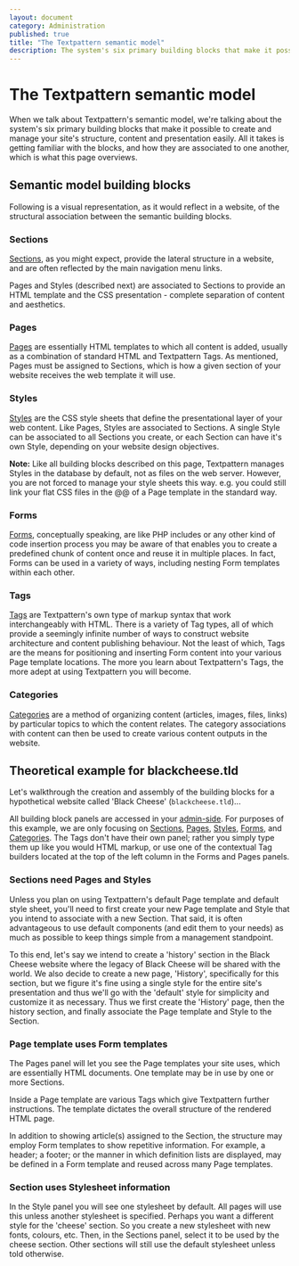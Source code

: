 ```yaml
---
layout: document
category: Administration
published: true
title: "The Textpattern semantic model"
description: The system's six primary building blocks that make it possible to create and manage your site's structure, content and presentation.
---
```


# The Textpattern semantic model

When we talk about Textpattern's semantic model, we're talking about the system's six primary building blocks that make it possible to create and manage your site's structure, content and presentation easily. All it takes is getting familiar with the blocks, and how they are associated to one another, which is what this page overviews.

## Semantic model building blocks

Following is a visual representation, as it would reflect in a website, of the structural association between the semantic building blocks.

### Sections

[Sections](https://docs.textpattern.io/administration/sections-panel), as you might expect, provide the lateral structure in a website, and are often reflected by the main navigation menu links.

Pages and Styles (described next) are associated to Sections to provide an HTML template and the CSS presentation - complete separation of content and aesthetics.

### Pages

[Pages](https://docs.textpattern.io/administration/pages-panel) are essentially HTML templates to which all content is added, usually as a combination of standard HTML and Textpattern Tags. As mentioned, Pages must be assigned to Sections, which is how a given section of your website receives the web template it will use.

### Styles

[Styles](https://docs.textpattern.io/administration/styles-panel) are the CSS style sheets that define the presentational layer of your web content. Like Pages, Styles are associated to Sections. A single Style can be associated to all Sections you create, or each Section can have it's own Style, depending on your website design objectives.

**Note:** Like all building blocks described on this page, Textpattern manages Styles in the database by default, not as files on the web server. However, you are not forced to manage your style sheets this way. e.g. you could still link your flat CSS files in the @<head>@ of a Page template in the standard way.

### Forms

[Forms](https://docs.textpattern.io/administration/pages-panel), conceptually speaking, are like PHP includes or any other kind of code insertion process you may be aware of that enables you to create a predefined chunk of content once and reuse it in multiple places. In fact, Forms can be used in a variety of ways, including nesting Form templates within each other.

### Tags

[Tags](https://docs.textpattern.io/tags/) are Textpattern's own type of markup syntax that work interchangeably with HTML. There is a variety of Tag types, all of which provide a seemingly infinite number of ways to construct website architecture and content publishing behaviour. Not the least of which, Tags are the means for positioning and inserting Form content into your various Page template locations. The more you learn about Textpattern's Tags, the more adept at using Textpattern you will become.

### Categories

[Categories](https://docs.textpattern.io/administration/categories-panel) are a method of organizing content (articles, images, files, links) by particular topics to which the content relates. The category associations with content can then be used to create various content outputs in the website.

## Theoretical example for blackcheese.tld

Let's walkthrough the creation and assembly of the building blocks for a hypothetical website called 'Black Cheese' (`blackcheese.tld`)...

All building block panels are accessed in your [admin-side](https://docs.textpattern.io/administration/). For purposes of this example, we are only focusing on [Sections](https://docs.textpattern.io/administration/sections-panel), [Pages](https://docs.textpattern.io/administration/pages-panel), [Styles](https://docs.textpattern.io/administration/styles-panel), [Forms](https://docs.textpattern.io/administration/pages-panel), and [Categories](https://docs.textpattern.io/administration/categories-panel). The Tags don't have their own panel; rather you simply type them up like you would HTML markup, or use one of the contextual Tag builders located at the top of the left column in the Forms and Pages panels.

### Sections need Pages and Styles

Unless you plan on using Textpattern's default Page template and default style sheet, you'll need to first create your new Page template and Style that you intend to associate with a new Section. That said, it is often advantageous to use default components (and edit them to your needs) as much as possible to keep things simple from a management standpoint.

To this end, let's say we intend to create a 'history' section in the Black Cheese website where the legacy of Black Cheese will be shared with the world. We also decide to create a new page, 'History', specifically for this section, but we figure it's fine using a single style for the entire site's presentation and thus we'll go with the 'default' style for simplicity and customize it as necessary. Thus we first create the 'History' page, then the history section, and finally associate the Page template and Style to the Section.

### Page template uses Form templates

The Pages panel will let you see the Page templates your site uses, which are essentially HTML documents. One template may be in use by one or more Sections.

Inside a Page template are various Tags which give Textpattern further instructions. The template dictates the overall structure of the rendered HTML page.

In addition to showing article(s) assigned to the Section, the structure may employ Form templates to show repetitive information. For example, a header; a footer; or the manner in which definition lists are displayed, may be defined in a Form template and reused across many Page templates.

### Section uses Stylesheet information

In the Style panel you will see one stylesheet by default. All pages will use this unless another stylesheet is specified. Perhaps you want a different style for the 'cheese' section. So you create a new stylesheet with new fonts, colours, etc. Then, in the Sections panel, select it to be used by the cheese section. Other sections will still use the default stylesheet unless told otherwise.
